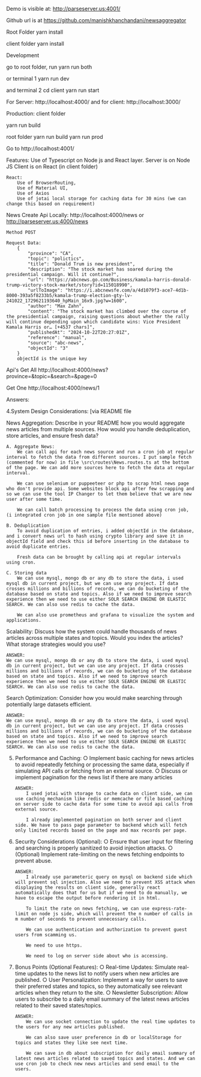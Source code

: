 Demo is visible at:
http://parseserver.us:4001/

Github url is at
https://github.com/manishkhanchandani/newsaggregator

Root Folder
yarn install

client folder
yarn install

Development

go to root folder, run
yarn run both

or terminal 1
yarn run dev

and terminal 2
cd client
yarn run start

For Server:
http://localhost:4000/
and for client:
http://localhost:3000/

Production:
client folder

yarn run build

root folder
yarn run build
yarn run prod

Go to http://localhost:4001/

Features:
Use of Typescript on Node js and React layer.
Server is on Node JS
Client is on React (in client folder)

    React:
        Use of BrowserRouting,
        Use of Material UI,
        Use of Axios
        Use of jotai local storage for caching data for 30 mins (we can change this based on requirement)

News Create Api
Locally: http://localhost:4000/news or http://parseserver.us:4000/news

    Method POST

    Request Data:
        {
            "province": "CA",
            "topic": "polictics",
            "title": "Donald Trum is new president",
            "description": "The stock market has soared during the presidential campaign. Will it continue?",
            "url": "https://abcnews.go.com/Business/kamala-harris-donald-trump-victory-stock-market/story?id=115018990",
            "urlToImage": "https://i.abcnewsfe.com/a/4d1079f3-ace7-4d1b-8000-393a5f8233b5/kamala-trump-election-gty-lv-241022_1729621193640_hpMain_16x9.jpg?w=1600",
            "author": "Max Zahn",
            "content": "The stock market has climbed over the course of the presidential campaign, raising questions about whether the rally will continue depending upon which candidate wins: Vice President Kamala Harris or… [+4537 chars]",
            "publishedAt": "2024-10-22T20:27:01Z",
            "reference": "manual",
            "source": "abc-news",
            "objectId": "3"
        }
        objectId is the unique key

Api's
Get All
http://localhost:4000/news?province=&topic=&search=&page=0

Get One
http://localhost:4000/news/1

Answers:

4.System Design Considerations: [via README file

News Aggregation: Describe in your README how you would aggregate news
articles from multiple sources. How would you handle deduplication, store
articles, and ensure fresh data?

    A. Aggregate News:
        We can call api for each news source and run a cron job at regular interval to fetch the data from different sources. I put sample fetch (commented for now) in file \src\routes\News.routes.ts at the bottom of the page. We can add more sources here to fetch the data at regular interval.

        We can use selenium or puppeeteer or php to scrap html news page who don't provide api. Some websites block api after few scrapping and so we can use the tool IP Changer to let them believe that we are new user after some time.

        We can call batch processing to process the data using cron job, (i integrated cron job in one sample file mentioned above)

    B. Deduplication
        To avoid duplication of entries, i added objectId in the database, and i convert news url to hash using crypto library and save it in objectId field and check this id before inserting in the database to avoid duplicate entries.

        Fresh data can be brought by calling api at regular intervals using cron.

    C. Storing data
        We can use mysql, mongo db or any db to store the data, i used mysql db in current project, but we can use any project. If data crosses millions and billions of records, we can do bucketing of the database based on state and topics. Also if we need to improve search experience then we need to use either SOLR SEARCH ENGINE OR ELASTIC SEARCH. We can also use redis to cache the data.

        We can also use prometheus and grafana to visualize the system and applications.

Scalability: Discuss how the system could handle thousands of news articles
across multiple states and topics. Would you index the articles? What storage
strategies would you use?

    ANSWER:
    We can use mysql, mongo db or any db to store the data, i used mysql db in current project, but we can use any project. If data crosses millions and billions of records, we can do bucketing of the database based on state and topics. Also if we need to improve search experience then we need to use either SOLR SEARCH ENGINE OR ELASTIC SEARCH. We can also use redis to cache the data.

Search Optimization: Consider how you would make searching through
potentially large datasets efficient.

    ANSWER:
    We can use mysql, mongo db or any db to store the data, i used mysql db in current project, but we can use any project. If data crosses millions and billions of records, we can do bucketing of the database based on state and topics. Also if we need to improve search experience then we need to use either SOLR SEARCH ENGINE OR ELASTIC SEARCH. We can also use redis to cache the data.

5.  Performance and Caching:
    ○ Implement basic caching for news articles to avoid repeatedly fetching or
    processing the same data, especially if simulating API calls or fetching from an
    external source.
    ○ Discuss or implement pagination for the news list if there are many articles

        ANSWER:
            I used jotai with storage to cache data on client side, we can use caching mechanism like redis or memcache or file based caching on server side to cache data for some time to avoid api calls from external source.

            I already implemented pagination on both server and client side. We have to pass page parameter to backend which will fetch only limited records based on the page and max records per page.

6.  Security Considerations (Optional):
    ○ Ensure that user input for filtering and searching is properly sanitized to avoid
    injection attacks.
    ○ (Optional) Implement rate-limiting on the news fetching endpoints to prevent
    abuse.

        ANSWER:
            I already use parameteric query on mysql on backend side which will prevent sql injection. Also we need to prevent XSS attack when displaying the results on client side, generally react automatically does that for us but if we need to do manually, we have to escape the output before rendering it in html.

            To limit the rate on news fetching, we can use express-rate-limit on node js side, which will prevent the n number of calls in m number of seconds to prevent unnecessary calls.

            We can use authentication and authorization to prevent guest users from scamming us.

            We need to use https.

            We need to log on server side about who is accessing.

7.  Bonus Points (Optional Features):
    ○ Real-time Updates: Simulate real-time updates to the news list to notify users
    when new articles are published.
    ○ User Personalization: Implement a way for users to save their preferred states
    and topics, so they automatically see relevant articles when they return to the
    site.
    ○ Newsletter Subscription: Allow users to subscribe to a daily email summary of
    the latest news articles related to their saved states/topics.

        ANSWER:
            We can use socket connection to update the real time updates to the users for any new articles published.

            We can also save user preference in db or localStorage for topics and states they like see next time.

            We can save in db about subscription for daily email summary of latest news articles related to saved topics and states. And we can use cron job to check new news articles and send email to the users.



